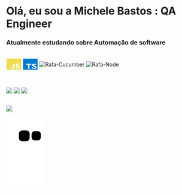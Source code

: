 
# Olá, eu sou a Michele Bastos : QA Engineer                                                                                                      
### Atualmente estudando sobre Automação de software 


<div style="display: inline_block"><br>
  <img align="center" alt="Rafa-Js" height="30" width="40" src="https://raw.githubusercontent.com/devicons/devicon/master/icons/javascript/javascript-plain.svg">
  <img align="center" alt="Rafa-Ts" height="30" width="40" src="https://raw.githubusercontent.com/devicons/devicon/master/icons/typescript/typescript-plain.svg">
  <img align="center" alt="Rafa-Cucumber" height="30" width="40" src="https://cdn.jsdelivr.net/gh/devicons/devicon/icons/cucumber/cucumber-plain.svg">
  <img align="center" alt="Rafa-Node" height="30" width="40" src="https://cdn.jsdelivr.net/gh/devicons/devicon/icons/nodejs/nodejs-original.svg">                                                                                                                                  
</div>

##

<div style="display: inline_block"><br> 
  <a href="https://www.linkedin.com/in/michele-silva-cardoso/" target="_blank"><img src="https://img.shields.io/badge/-LinkedIn-%230077B5?style=for-the-badge&logo=linkedin&logoColor=white" target="_blank"></a> 
  <a href="https://www.instagram.com/michele.cbastos/" target="_blank"><img src="https://img.shields.io/badge/-Instagram-%23E4405F?style=for-the-badge&logo=instagram&logoColor=white" target="_blank"></a>
 	<a href = "mailto:michele.cardosoqa@gmail.com"><img src="https://img.shields.io/badge/-Gmail-%23333?style=for-the-badge&logo=gmail&logoColor=white" target="_blank"></a>
</div>

##
  <div align="left">
  <a href="https://github.com/michelebastos">
  <img height="180em" src="https://github-readme-stats.vercel.app/api?username=michelebastos&show_icons=true&theme=dracula&include_all_commits=true&count_private=true"/>
</div>
    
  ![Snake animation](https://github.com/rafaballerini/rafaballerini/blob/output/github-contribution-grid-snake.svg)


